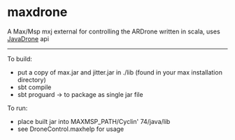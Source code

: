 maxdrone
========

A Max/Msp mxj external for controlling the ARDrone written in scala, uses [JavaDrone](http://code.google.com/p/javadrone/) api

-------

To build:

  * put a copy of max.jar and jitter.jar in ./lib (found in your max installation directory)
  * sbt compile
  * sbt proguard -> to package as single jar file

To run:

  * place built jar into MAXMSP_PATH/Cyclin' 74/java/lib 
  * see DroneControl.maxhelp for usage
